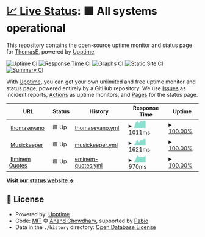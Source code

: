 # [📈 Live Status](https://thomasevano.github.io/upptime): <!--live status--> **🟩 All systems operational**

This repository contains the open-source uptime monitor and status page for [ThomasE](thomasevano.fr), powered by [Upptime](https://github.com/upptime/upptime).

[![Uptime CI](https://github.com/thomasevano/upptime/workflows/Uptime%20CI/badge.svg)](https://github.com/thomasevano/upptime/actions?query=workflow%3A%22Uptime+CI%22)
[![Response Time CI](https://github.com/thomasevano/upptime/workflows/Response%20Time%20CI/badge.svg)](https://github.com/thomasevano/upptime/actions?query=workflow%3A%22Response+Time+CI%22)
[![Graphs CI](https://github.com/thomasevano/upptime/workflows/Graphs%20CI/badge.svg)](https://github.com/thomasevano/upptime/actions?query=workflow%3A%22Graphs+CI%22)
[![Static Site CI](https://github.com/thomasevano/upptime/workflows/Static%20Site%20CI/badge.svg)](https://github.com/thomasevano/upptime/actions?query=workflow%3A%22Static+Site+CI%22)
[![Summary CI](https://github.com/thomasevano/upptime/workflows/Summary%20CI/badge.svg)](https://github.com/thomasevano/upptime/actions?query=workflow%3A%22Summary+CI%22)

With [Upptime](https://upptime.js.org), you can get your own unlimited and free uptime monitor and status page, powered entirely by a GitHub repository. We use [Issues](https://github.com/thomasevano/upptime/issues) as incident reports, [Actions](https://github.com/thomasevano/upptime/actions) as uptime monitors, and [Pages](https://thomasevano.github.io/upptime) for the status page.

<!--start: status pages-->
<!-- This summary is generated by Upptime (https://github.com/upptime/upptime) -->
<!-- Do not edit this manually, your changes will be overwritten -->
<!-- prettier-ignore -->
| URL | Status | History | Response Time | Uptime |
| --- | ------ | ------- | ------------- | ------ |
| <img alt="" src="https://icons.duckduckgo.com/ip3/thomasevano.fr.ico" height="13"> [thomasevano](https://thomasevano.fr) | 🟩 Up | [thomasevano.yml](https://github.com/Thomasevano/upptime/commits/HEAD/history/thomasevano.yml) | <details><summary><img alt="Response time graph" src="./graphs/thomasevano/response-time-week.png" height="20"> 1011ms</summary><br><a href="https://thomasevano.github.io/upptime/history/thomasevano"><img alt="Response time 975" src="https://img.shields.io/endpoint?url=https%3A%2F%2Fraw.githubusercontent.com%2FThomasevano%2Fupptime%2FHEAD%2Fapi%2Fthomasevano%2Fresponse-time.json"></a><br><a href="https://thomasevano.github.io/upptime/history/thomasevano"><img alt="24-hour response time 939" src="https://img.shields.io/endpoint?url=https%3A%2F%2Fraw.githubusercontent.com%2FThomasevano%2Fupptime%2FHEAD%2Fapi%2Fthomasevano%2Fresponse-time-day.json"></a><br><a href="https://thomasevano.github.io/upptime/history/thomasevano"><img alt="7-day response time 1011" src="https://img.shields.io/endpoint?url=https%3A%2F%2Fraw.githubusercontent.com%2FThomasevano%2Fupptime%2FHEAD%2Fapi%2Fthomasevano%2Fresponse-time-week.json"></a><br><a href="https://thomasevano.github.io/upptime/history/thomasevano"><img alt="30-day response time 975" src="https://img.shields.io/endpoint?url=https%3A%2F%2Fraw.githubusercontent.com%2FThomasevano%2Fupptime%2FHEAD%2Fapi%2Fthomasevano%2Fresponse-time-month.json"></a><br><a href="https://thomasevano.github.io/upptime/history/thomasevano"><img alt="1-year response time 975" src="https://img.shields.io/endpoint?url=https%3A%2F%2Fraw.githubusercontent.com%2FThomasevano%2Fupptime%2FHEAD%2Fapi%2Fthomasevano%2Fresponse-time-year.json"></a></details> | <details><summary><a href="https://thomasevano.github.io/upptime/history/thomasevano">100.00%</a></summary><a href="https://thomasevano.github.io/upptime/history/thomasevano"><img alt="All-time uptime 100.00%" src="https://img.shields.io/endpoint?url=https%3A%2F%2Fraw.githubusercontent.com%2FThomasevano%2Fupptime%2FHEAD%2Fapi%2Fthomasevano%2Fuptime.json"></a><br><a href="https://thomasevano.github.io/upptime/history/thomasevano"><img alt="24-hour uptime 100.00%" src="https://img.shields.io/endpoint?url=https%3A%2F%2Fraw.githubusercontent.com%2FThomasevano%2Fupptime%2FHEAD%2Fapi%2Fthomasevano%2Fuptime-day.json"></a><br><a href="https://thomasevano.github.io/upptime/history/thomasevano"><img alt="7-day uptime 100.00%" src="https://img.shields.io/endpoint?url=https%3A%2F%2Fraw.githubusercontent.com%2FThomasevano%2Fupptime%2FHEAD%2Fapi%2Fthomasevano%2Fuptime-week.json"></a><br><a href="https://thomasevano.github.io/upptime/history/thomasevano"><img alt="30-day uptime 100.00%" src="https://img.shields.io/endpoint?url=https%3A%2F%2Fraw.githubusercontent.com%2FThomasevano%2Fupptime%2FHEAD%2Fapi%2Fthomasevano%2Fuptime-month.json"></a><br><a href="https://thomasevano.github.io/upptime/history/thomasevano"><img alt="1-year uptime 100.00%" src="https://img.shields.io/endpoint?url=https%3A%2F%2Fraw.githubusercontent.com%2FThomasevano%2Fupptime%2FHEAD%2Fapi%2Fthomasevano%2Fuptime-year.json"></a></details>
| <img alt="" src="https://icons.duckduckgo.com/ip3/musickeeper.thomasevano.fr.ico" height="13"> [Musickeeper](https://musickeeper.thomasevano.fr) | 🟩 Up | [musickeeper.yml](https://github.com/Thomasevano/upptime/commits/HEAD/history/musickeeper.yml) | <details><summary><img alt="Response time graph" src="./graphs/musickeeper/response-time-week.png" height="20"> 1621ms</summary><br><a href="https://thomasevano.github.io/upptime/history/musickeeper"><img alt="Response time 1300" src="https://img.shields.io/endpoint?url=https%3A%2F%2Fraw.githubusercontent.com%2FThomasevano%2Fupptime%2FHEAD%2Fapi%2Fmusickeeper%2Fresponse-time.json"></a><br><a href="https://thomasevano.github.io/upptime/history/musickeeper"><img alt="24-hour response time 1512" src="https://img.shields.io/endpoint?url=https%3A%2F%2Fraw.githubusercontent.com%2FThomasevano%2Fupptime%2FHEAD%2Fapi%2Fmusickeeper%2Fresponse-time-day.json"></a><br><a href="https://thomasevano.github.io/upptime/history/musickeeper"><img alt="7-day response time 1621" src="https://img.shields.io/endpoint?url=https%3A%2F%2Fraw.githubusercontent.com%2FThomasevano%2Fupptime%2FHEAD%2Fapi%2Fmusickeeper%2Fresponse-time-week.json"></a><br><a href="https://thomasevano.github.io/upptime/history/musickeeper"><img alt="30-day response time 1300" src="https://img.shields.io/endpoint?url=https%3A%2F%2Fraw.githubusercontent.com%2FThomasevano%2Fupptime%2FHEAD%2Fapi%2Fmusickeeper%2Fresponse-time-month.json"></a><br><a href="https://thomasevano.github.io/upptime/history/musickeeper"><img alt="1-year response time 1300" src="https://img.shields.io/endpoint?url=https%3A%2F%2Fraw.githubusercontent.com%2FThomasevano%2Fupptime%2FHEAD%2Fapi%2Fmusickeeper%2Fresponse-time-year.json"></a></details> | <details><summary><a href="https://thomasevano.github.io/upptime/history/musickeeper">100.00%</a></summary><a href="https://thomasevano.github.io/upptime/history/musickeeper"><img alt="All-time uptime 100.00%" src="https://img.shields.io/endpoint?url=https%3A%2F%2Fraw.githubusercontent.com%2FThomasevano%2Fupptime%2FHEAD%2Fapi%2Fmusickeeper%2Fuptime.json"></a><br><a href="https://thomasevano.github.io/upptime/history/musickeeper"><img alt="24-hour uptime 100.00%" src="https://img.shields.io/endpoint?url=https%3A%2F%2Fraw.githubusercontent.com%2FThomasevano%2Fupptime%2FHEAD%2Fapi%2Fmusickeeper%2Fuptime-day.json"></a><br><a href="https://thomasevano.github.io/upptime/history/musickeeper"><img alt="7-day uptime 100.00%" src="https://img.shields.io/endpoint?url=https%3A%2F%2Fraw.githubusercontent.com%2FThomasevano%2Fupptime%2FHEAD%2Fapi%2Fmusickeeper%2Fuptime-week.json"></a><br><a href="https://thomasevano.github.io/upptime/history/musickeeper"><img alt="30-day uptime 100.00%" src="https://img.shields.io/endpoint?url=https%3A%2F%2Fraw.githubusercontent.com%2FThomasevano%2Fupptime%2FHEAD%2Fapi%2Fmusickeeper%2Fuptime-month.json"></a><br><a href="https://thomasevano.github.io/upptime/history/musickeeper"><img alt="1-year uptime 100.00%" src="https://img.shields.io/endpoint?url=https%3A%2F%2Fraw.githubusercontent.com%2FThomasevano%2Fupptime%2FHEAD%2Fapi%2Fmusickeeper%2Fuptime-year.json"></a></details>
| <img alt="" src="https://icons.duckduckgo.com/ip3/eminem-quotes.thomasevano.fr.ico" height="13"> [Eminem Quotes](https://eminem-quotes.thomasevano.fr) | 🟩 Up | [eminem-quotes.yml](https://github.com/Thomasevano/upptime/commits/HEAD/history/eminem-quotes.yml) | <details><summary><img alt="Response time graph" src="./graphs/eminem-quotes/response-time-week.png" height="20"> 970ms</summary><br><a href="https://thomasevano.github.io/upptime/history/eminem-quotes"><img alt="Response time 819" src="https://img.shields.io/endpoint?url=https%3A%2F%2Fraw.githubusercontent.com%2FThomasevano%2Fupptime%2FHEAD%2Fapi%2Feminem-quotes%2Fresponse-time.json"></a><br><a href="https://thomasevano.github.io/upptime/history/eminem-quotes"><img alt="24-hour response time 626" src="https://img.shields.io/endpoint?url=https%3A%2F%2Fraw.githubusercontent.com%2FThomasevano%2Fupptime%2FHEAD%2Fapi%2Feminem-quotes%2Fresponse-time-day.json"></a><br><a href="https://thomasevano.github.io/upptime/history/eminem-quotes"><img alt="7-day response time 970" src="https://img.shields.io/endpoint?url=https%3A%2F%2Fraw.githubusercontent.com%2FThomasevano%2Fupptime%2FHEAD%2Fapi%2Feminem-quotes%2Fresponse-time-week.json"></a><br><a href="https://thomasevano.github.io/upptime/history/eminem-quotes"><img alt="30-day response time 819" src="https://img.shields.io/endpoint?url=https%3A%2F%2Fraw.githubusercontent.com%2FThomasevano%2Fupptime%2FHEAD%2Fapi%2Feminem-quotes%2Fresponse-time-month.json"></a><br><a href="https://thomasevano.github.io/upptime/history/eminem-quotes"><img alt="1-year response time 819" src="https://img.shields.io/endpoint?url=https%3A%2F%2Fraw.githubusercontent.com%2FThomasevano%2Fupptime%2FHEAD%2Fapi%2Feminem-quotes%2Fresponse-time-year.json"></a></details> | <details><summary><a href="https://thomasevano.github.io/upptime/history/eminem-quotes">100.00%</a></summary><a href="https://thomasevano.github.io/upptime/history/eminem-quotes"><img alt="All-time uptime 100.00%" src="https://img.shields.io/endpoint?url=https%3A%2F%2Fraw.githubusercontent.com%2FThomasevano%2Fupptime%2FHEAD%2Fapi%2Feminem-quotes%2Fuptime.json"></a><br><a href="https://thomasevano.github.io/upptime/history/eminem-quotes"><img alt="24-hour uptime 100.00%" src="https://img.shields.io/endpoint?url=https%3A%2F%2Fraw.githubusercontent.com%2FThomasevano%2Fupptime%2FHEAD%2Fapi%2Feminem-quotes%2Fuptime-day.json"></a><br><a href="https://thomasevano.github.io/upptime/history/eminem-quotes"><img alt="7-day uptime 100.00%" src="https://img.shields.io/endpoint?url=https%3A%2F%2Fraw.githubusercontent.com%2FThomasevano%2Fupptime%2FHEAD%2Fapi%2Feminem-quotes%2Fuptime-week.json"></a><br><a href="https://thomasevano.github.io/upptime/history/eminem-quotes"><img alt="30-day uptime 100.00%" src="https://img.shields.io/endpoint?url=https%3A%2F%2Fraw.githubusercontent.com%2FThomasevano%2Fupptime%2FHEAD%2Fapi%2Feminem-quotes%2Fuptime-month.json"></a><br><a href="https://thomasevano.github.io/upptime/history/eminem-quotes"><img alt="1-year uptime 100.00%" src="https://img.shields.io/endpoint?url=https%3A%2F%2Fraw.githubusercontent.com%2FThomasevano%2Fupptime%2FHEAD%2Fapi%2Feminem-quotes%2Fuptime-year.json"></a></details>

<!--end: status pages-->

[**Visit our status website →**](https://thomasevano.github.io/upptime)

## 📄 License

- Powered by: [Upptime](https://github.com/upptime/upptime)
- Code: [MIT](./LICENSE) © [Anand Chowdhary](https://anandchowdhary.com), supported by [Pabio](https://pabio.com)
- Data in the `./history` directory: [Open Database License](https://opendatacommons.org/licenses/odbl/1-0/)
